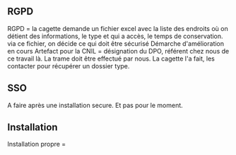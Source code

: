 
## RGPD
RGPD = la cagette demande un fichier excel avec la liste des endroits où on détient des informations, le type et qui a accès, le temps de conservation. 
via ce fichier, on décide ce qui doit être sécurisé
Démarche d'amélioration en cours
Artefact pour la CNIL = désignation du DPO, référent chez nous de ce travail là. La trame doit être effectué par nous. La cagette l'a fait, les contacter pour récupérer un dossier type.


## SSO
A faire après une installation secure. Et pas pour le moment.

## Installation
Installation propre = 